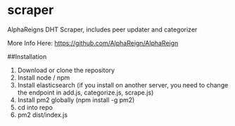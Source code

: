 # scraper
AlphaReigns DHT Scraper, includes peer updater and categorizer

More Info Here: https://github.com/AlphaReign/AlphaReign


##Installation

1. Download or clone the repository
2. Install node / npm
3. Install elasticsearch (if you install on another server, you need to change the endpoint in add.js, categorize.js, scrape.js)
4. Install pm2 globally (npm install -g pm2)
5. cd into repo
6. pm2 dist/index.js
